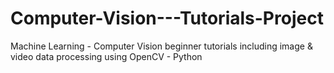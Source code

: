 # Computer-Vision---Tutorials-Project
Machine Learning - Computer Vision beginner tutorials including image &amp; video data processing using OpenCV - Python
